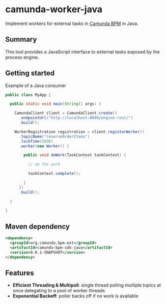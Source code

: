 # camunda-worker-java

Implement workers for external tasks in [Camunda BPM](http://camunda.org) in Java.

## Summary

This tool provides a JavaScript interface to external tasks exposed by the process engine.

## Getting started

Example of a Java consumer

```java
public class MyApp {

  public static void main(String[] args) {

    CamundaClient client = CamundaClient.create()
      .endpointUrl("http://localhost:8080/engine-rest/")
      .build();

    WorkerRegistration registration = client.registerWorker()
      .topicName("reserveOrderItems")
      .lockTime(5000)
      .worker(new Worker() {

        public void doWork(TaskContext taskContext) {

          // do the work

          taskContext.complete();

        }
      })
      .build();

  }

}
```

## Maven dependency

```xml
<dependency>
  <groupId>org.camunda.bpm.ext</groupId>
  <artifactId>camunda-bpm-sdk-java</artifactId>
  <version>0.0.1-SNAPSHOT</version>
</dependency>
```

## Features

* **Efficient Threading & Multipoll**: single thread polling multiple topics at once delegating to a pool of worker threads
* **Exponential Backoff**: poller backs off if no work is available

